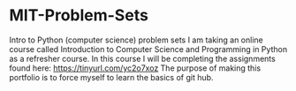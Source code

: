 # MIT-Problem-Sets
Intro to Python (computer science) problem sets
I am taking an online course called Introduction to Computer Science and Programming in Python as a refresher course.
In this course I will be completing the assignments found here:
https://tinyurl.com/yc2o7xoz
The purpose of making this portfolio is to force myself to learn the basics of git hub.
